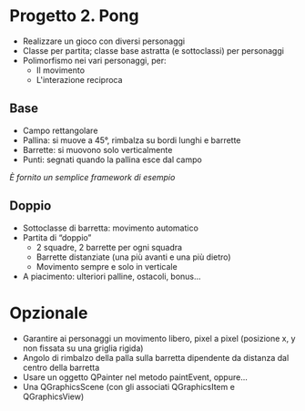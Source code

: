 # Progetto 2. Pong

* Realizzare un gioco con diversi personaggi
* Classe per partita; classe base astratta (e sottoclassi) per personaggi
* Polimorfismo nei vari personaggi, per:
  * Il movimento
  * L'interazione reciproca

## Base

* Campo rettangolare
* Pallina: si muove a 45°, rimbalza su bordi lunghi e barrette
* Barrette: si muovono solo verticalmente
* Punti: segnati quando la pallina esce dal campo

_È fornito un semplice framework di esempio_

## Doppio

* Sottoclasse di barretta: movimento automatico
* Partita di “doppio”
  * 2 squadre, 2 barrette per ogni squadra
  * Barrette distanziate (una più avanti e una più dietro)
  * Movimento sempre e solo in verticale
* A piacimento: ulteriori palline, ostacoli, bonus...

# Opzionale

* Garantire ai personaggi un movimento libero, pixel a pixel (posizione x, y non fissata su una griglia rigida)
* Angolo di rimbalzo della palla sulla barretta dipendente da distanza dal centro della barretta
* Usare un oggetto QPainter nel metodo paintEvent, oppure...
* Una QGraphicsScene (con gli associati QGraphicsItem e QGraphicsView)
